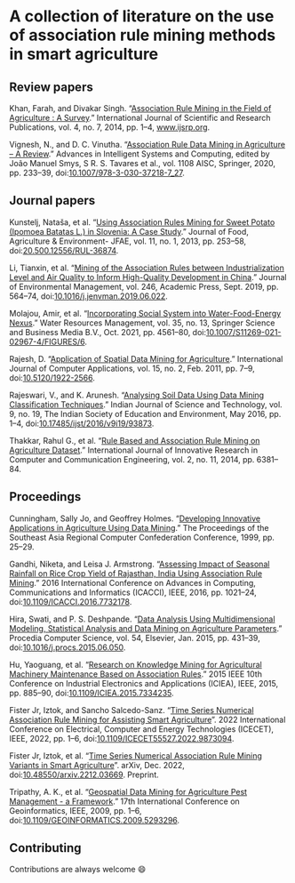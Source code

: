 # A collection of literature on the use of association rule mining methods in smart agriculture

## Review papers

Khan, Farah, and Divakar Singh. “[Association Rule Mining in the Field of Agriculture : A Survey](https://www.ijsrp.org/research-paper-0714.php?rp=P312922).” International Journal of Scientific and Research Publications, vol. 4, no. 7, 2014, pp. 1–4, www.ijsrp.org.

Vignesh, N., and D. C. Vinutha. “[Association Rule Data Mining in Agriculture – A Review](https://link.springer.com/chapter/10.1007/978-3-030-37218-7_27).” Advances in Intelligent Systems and Computing, edited by João Manuel Smys, S R. S. Tavares et al., vol. 1108 AISC, Springer, 2020, pp. 233–39, doi:[10.1007/978-3-030-37218-7_27](https://doi.org/10.1007/978-3-030-37218-7_27).

## Journal papers

Kunstelj, Nataša, et al. “[Using Association Rules Mining for Sweet Potato (Ipomoea Batatas L.) in Slovenia: A Case Study](https://repozitorij.uni-lj.si/IzpisGradiva.php?id=36874).” Journal of Food, Agriculture & Environment- JFAE, vol. 11, no. 1, 2013, pp. 253–58, doi:[20.500.12556/RUL-36874](https://doi.org/20.500.12556/RUL-36874).

Li, Tianxin, et al. “[Mining of the Association Rules between Industrialization Level and Air Quality to Inform High-Quality Development in China](https://www.sciencedirect.com/science/article/pii/S0301479719308230).” Journal of Environmental Management, vol. 246, Academic Press, Sept. 2019, pp. 564–74, doi:[10.1016/j.jenvman.2019.06.022](https://doi.org/10.1016/j.jenvman.2019.06.022).

Molajou, Amir, et al. “[Incorporating Social System into Water-Food-Energy Nexus](https://link.springer.com/article/10.1007/s11269-021-02967-4).” Water Resources Management, vol. 35, no. 13, Springer Science and Business Media B.V., Oct. 2021, pp. 4561–80, doi:[10.1007/S11269-021-02967-4/FIGURES/6](https://doi.org/10.1007/S11269-021-02967-4/FIGURES/6).

Rajesh, D. “[Application of Spatial Data Mining for Agriculture](http://citeseerx.ist.psu.edu/viewdoc/download?doi=10.1.1.206.3496&rep=rep1&type=pdf).” International Journal of Computer Applications, vol. 15, no. 2, Feb. 2011, pp. 7–9, doi:[10.5120/1922-2566](https://doi.org/10.5120/1922-2566).

Rajeswari, V., and K. Arunesh. “[Analysing Soil Data Using Data Mining Classification Techniques](https://indjst.org/articles/analysing-soil-data-using-data-mining-classification-techniques).” Indian Journal of Science and Technology, vol. 9, no. 19, The Indian Society of Education and Environment, May 2016, pp. 1–4, doi:[10.17485/ijst/2016/v9i19/93873](https://doi.org/10.17485/ijst/2016/v9i19/93873).

Thakkar, Rahul G., et al. “[Rule Based and Association Rule Mining on Agriculture Dataset](https://www.rroij.com/open-access/rule-based-and-association-rule-mining-onagriculture-dataset.pdf).” International Journal of Innovative Research in Computer and Communication Engineering, vol. 2, no. 11, 2014, pp. 6381–84.

## Proceedings

Cunningham, Sally Jo, and Geoffrey Holmes. “[Developing Innovative Applications in Agriculture Using Data Mining](https://www.semanticscholar.org/paper/Developing-innovative-applications-in-agriculture-Cunningham-Holmes/e437680adb40916355b51a20e606e21ca18cf5bb).” The Proceedings of the Southeast Asia Regional Computer Confederation Conference, 1999, pp. 25–29.

Gandhi, Niketa, and Leisa J. Armstrong. “[Assessing Impact of Seasonal Rainfall on Rice Crop Yield of Rajasthan, India Using Association Rule Mining](https://ieeexplore.ieee.org/document/7732178).” 2016 International Conference on Advances in Computing, Communications and Informatics (ICACCI), IEEE, 2016, pp. 1021–24, doi:[10.1109/ICACCI.2016.7732178](https://doi.org/10.1109/ICACCI.2016.7732178).

Hira, Swati, and P. S. Deshpande. “[Data Analysis Using Multidimensional Modeling, Statistical Analysis and Data Mining on Agriculture Parameters](https://www.sciencedirect.com/science/article/pii/S1877050915013745).” Procedia Computer Science, vol. 54, Elsevier, Jan. 2015, pp. 431–39, doi:[10.1016/j.procs.2015.06.050](https://doi.org/10.1016/j.procs.2015.06.050).

Hu, Yaoguang, et al. “[Research on Knowledge Mining for Agricultural Machinery Maintenance Based on Association Rules](https://ieeexplore.ieee.org/document/7334235).” 2015 IEEE 10th Conference on Industrial Electronics and Applications (ICIEA), IEEE, 2015, pp. 885–90, doi:[10.1109/ICIEA.2015.7334235](https://doi.org/10.1109/ICIEA.2015.7334235).

Fister Jr, Iztok, and Sancho Salcedo-Sanz. “[Time Series Numerical Association Rule Mining for Assisting Smart Agriculture](https://ieeexplore.ieee.org/document/9873094)”. 2022 International Conference on Electrical, Computer and Energy Technologies (ICECET), IEEE, 2022, pp. 1–6, doi:[10.1109/ICECET55527.2022.9873094](https://doi.org/10.1109/ICECET55527.2022.9873094).

Fister Jr, Iztok, et al. “[Time Series Numerical Association Rule Mining Variants in Smart Agriculture](https://arxiv.org/abs/2212.03669)”. arXiv, Dec. 2022, doi:[10.48550/arxiv.2212.03669](https://doi.org/10.48550/arxiv.2212.03669). Preprint.

Tripathy, A. K., et al. “[Geospatial Data Mining for Agriculture Pest Management - a Framework](https://ieeexplore.ieee.org/abstract/document/5293296).” 17th International Conference on Geoinformatics, IEEE, 2009, pp. 1–6, doi:[10.1109/GEOINFORMATICS.2009.5293296](https://doi.org/10.1109/GEOINFORMATICS.2009.5293296).

## Contributing

Contributions are always welcome :smile:


